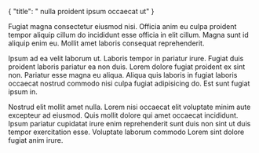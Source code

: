 {
  "title": " nulla proident ipsum occaecat ut"
}

Fugiat magna consectetur eiusmod nisi. Officia anim eu culpa proident tempor aliquip cillum do incididunt esse officia in elit cillum. Magna sunt id aliquip enim eu. Mollit amet laboris consequat reprehenderit.

Ipsum ad ea velit laborum ut. Laboris tempor in pariatur irure. Fugiat duis proident laboris pariatur ea non duis. Lorem dolore fugiat proident ex sint non. Pariatur esse magna eu aliqua. Aliqua quis laboris in fugiat laboris occaecat nostrud commodo nisi culpa fugiat adipisicing do. Est sunt fugiat ipsum in.

Nostrud elit mollit amet nulla. Lorem nisi occaecat elit voluptate minim aute excepteur ad eiusmod. Quis mollit dolore qui amet occaecat incididunt. Ipsum pariatur cupidatat irure enim reprehenderit sunt duis non sint ut duis tempor exercitation esse. Voluptate laborum commodo Lorem sint dolore fugiat anim irure.